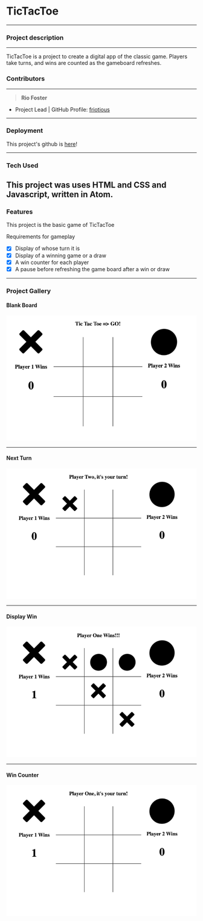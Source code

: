 # TicTacToe
--------------

### Project description
-------------
TicTacToe is a project to create a digital app of the classic game.  Players take turns, and wins are counted as the gameboard refreshes.


### Contributors
---------------
>**Rio Foster**
- Project Lead | GitHub Profile: [friotious](https://github.com/friotious)
-----
### Deployment

This project's github is [here](https://github.com/friotious/tictactoe)!

---

### Tech Used

This project was uses HTML and CSS and Javascript, written in Atom.
---
### Features

This project is the basic game of TicTacToe

Requirements for gameplay

- [x] Display of whose turn it is
- [x] Display of a winning game or a draw
- [x] A win counter for each player
- [x] A pause before refreshing the game board after a win or draw

---

### Project Gallery

#### Blank Board
<img src='./assets/Screen Shot 1.png' width=600>

---
#### Next Turn
<img src='./assets/Screen Shot 2.png' width=600>

---
#### Display Win
<img src='./assets/Screen Shot 3.png' width=600>

---
#### Win Counter
<img src='./assets/Screen Shot 4.png' width=600>
